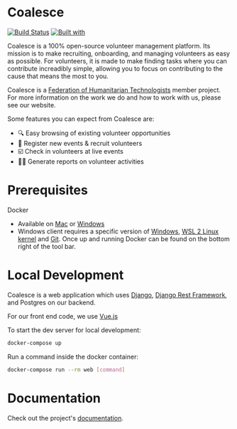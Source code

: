 # Coalesce

[![Build Status](https://travis-ci.org/FederationOfTech/coalesce.svg?branch=master)](https://travis-ci.org/FederationOfTech/coalesce)
[![Built with](https://img.shields.io/badge/Built_with-Cookiecutter_Django_Rest-F7B633.svg)](https://github.com/agconti/cookiecutter-django-rest)

Coalesce is a 100% open-source volunteer management platform.
Its mission is to make recruiting, onboarding, and managing volunteers as easy as possible.
For volunteers, it is made to make finding tasks where you can contribute increadibly simple, allowing you to focus on contributing to the cause that means the most to you.

Coalesce is a [Federation of Humanitarian Technologists](https://federationof.tech) member project.
For more information on the work we do and how to work with us, please see our website.

Some features you can expect from Coalesce are:

 - :mag: Easy browsing of existing volunteer opportunities
 - :loudspeaker: Register new events & recruit volunteers
 - :ballot_box_with_check: Check in volunteers at live events
 - :mage_woman: Generate reports on volunteer activities


# Prerequisites

Docker 
- Available on [Mac](https://docs.docker.com/docker-for-mac/install/) or [Windows](https://docs.docker.com/docker-for-windows/install/) 
- Windows client requires a specific version of [Windows](https://superuser.com/questions/1550291/how-to-install-windows-10-home-19018-update), [WSL 2 Linux kernel](https://docs.microsoft.com/en-gb/windows/wsl/wsl2-kernel) and [Git](https://git-scm.com/download/win). Once up and running Docker can be found on the bottom right of the tool bar.  

# Local Development

Coalesce is a web application which uses [Django](https://www.djangoproject.com/), [Django Rest Framework](https://www.django-rest-framework.org/), and Postgres on our backend.

For our front end code, we use [Vue.js](https://vuejs.org/)

To start the dev server for local development:
```bash
docker-compose up
```

Run a command inside the docker container:

```bash
docker-compose run --rm web [command]
```

# Documentation

Check out the project's [documentation](http://FederationOfTech.github.io/coalesce/).
